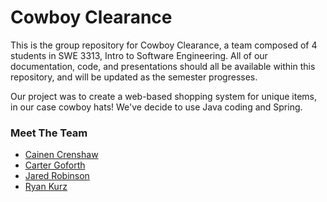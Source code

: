 # Cowboy Clearance
This is the group repository for Cowboy Clearance, a team composed of 4 students in SWE 3313, Intro to Software Engineering. All of our documentation, code, and presentations should all be available within this repository, and will be updated as the semester progresses.

Our project was to create a web-based shopping system for unique items, in our case cowboy hats! We've decide to use Java coding and Spring.

### Meet The Team
- [Cainen Crenshaw](https://github.com/cgofort3/SWE_3313_Team4_Spring25/blob/main/Project%20Plan/Resumes/Cainan%20Crenshaw.md)
- [Carter Goforth](https://github.com/cgofort3/SWE_3313_Team4_Spring25/blob/main/Project%20Plan/Resumes/Carter%20Goforth.md)
- [Jared Robinson](https://github.com/cgofort3/SWE_3313_Team4_Spring25/blob/main/Project%20Plan/Resumes/Jared%20Robinson.md)
- [Ryan Kurz](https://github.com/cgofort3/SWE_3313_Team4_Spring25/blob/main/Project%20Plan/Resumes/Ryan%20Kurz.md)
